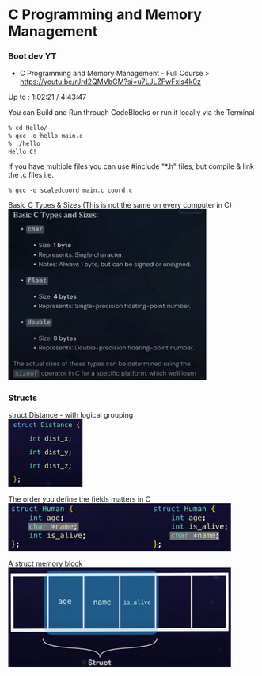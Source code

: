 # C Programming and Memory Management

### Boot dev YT

- C Programming and Memory Management - Full Course > https://youtu.be/rJrd2QMVbGM?si=u7LJLZFwFxis4k0z

Up to : 1:02:21 / 4:43:47

You can Build and Run through CodeBlocks or run it locally via the Terminal
```
% cd Hello/
% gcc -o hello main.c 
% ./hello 
Hello C!
```

If you have multiple files you can use #include "*.h" files, but compile & link the .c files i.e.
```
% gcc -o scaledcoord main.c coord.c
```

Basic C Types & Sizes (This is not the same on every computer in C)</br>
<img src="./images/Basic_C_Types&Sizes.png" width="400"/><br/>

### Structs

struct Distance - with logical grouping</br>
<img src="./images/struct_Distance.png" width="150"/><br/>

The order you define the fields matters in C<br/>
<img src="./images/struct_fields_matter.png" width="450"/><br/>

A struct memory block</br>
<img src="./images/struct_memory_block.png" width="450"></br>

